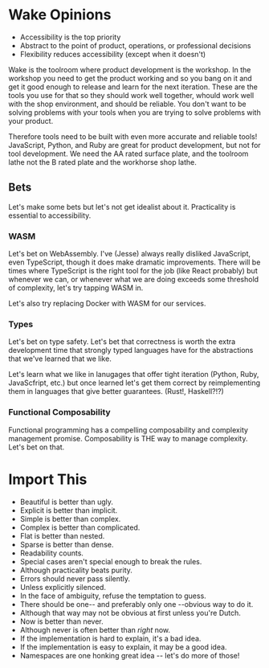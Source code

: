 # Wake Opinions

* Accessibility is the top priority
* Abstract to the point of product, operations, or professional
  decisions
* Flexibility reduces accessibility (except when it doesn't)

Wake is the toolroom where product development is the workshop. In the
workshop you need to get the product working and so you bang on it and
get it good enough to release and learn for the next iteration. These
are the tools you use for that so they should work well together,
whould work well with the shop environment, and should be
reliable. You don't want to be solving problems with your tools when
you are trying to solve problems with your product.

Therefore tools need to be built with even more accurate and reliable
tools! JavaScript, Python, and Ruby are great for product development,
but not for tool development. We need the AA rated surface plate, and
the toolroom lathe not the B rated plate and the workhorse shop
lathe.

## Bets

Let's make some bets but let's not get idealist about it. Practicality
is essential to accessibility.

### WASM

Let's bet on WebAssembly. I've (Jesse) always really disliked
JavaScript, even TypeScript, though it does make dramatic
improvements. There will be times where TypeScript is the right tool
for the job (like React probably) but whenever we can, or whenever
what we are doing exceeds some threshold of complexity, let's try
tapping WASM in.

Let's also try replacing Docker with WASM for our services.

### Types

Let's bet on type safety. Let's bet that correctness is worth the
extra development time that strongly typed languages have for the
abstractions that we've learned that we like.

Let's learn what we like in lanugages that offer tight iteration
(Python, Ruby, JavaScfript, etc.) but once learned let's get them
correct by reimplementing them in languages that give better
guarantees. (Rust!, Haskell?!?)

### Functional Composability

Functional programming has a compelling composability and complexity
management promise. Composability is THE way to manage
complexity. Let's bet on that.

# Import This

* Beautiful is better than ugly.
* Explicit is better than implicit.
* Simple is better than complex.
* Complex is better than complicated.
* Flat is better than nested.
* Sparse is better than dense.
* Readability counts.
* Special cases aren't special enough to break the rules.
* Although practicality beats purity.
* Errors should never pass silently.
* Unless explicitly silenced.
* In the face of ambiguity, refuse the temptation to guess.
* There should be one-- and preferably only one --obvious way to do it.
* Although that way may not be obvious at first unless you're Dutch.
* Now is better than never.
* Although never is often better than *right* now.
* If the implementation is hard to explain, it's a bad idea.
* If the implementation is easy to explain, it may be a good idea.
* Namespaces are one honking great idea -- let's do more of those!